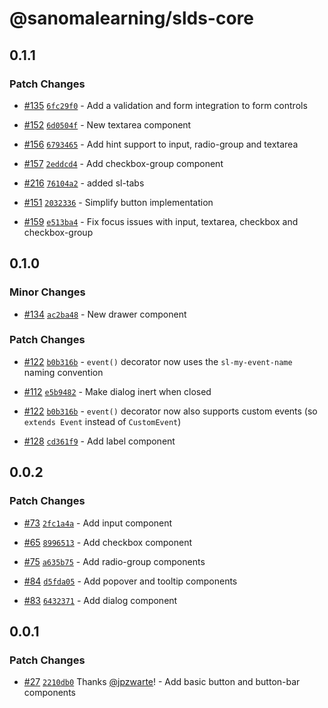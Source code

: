 # @sanomalearning/slds-core

## 0.1.1

### Patch Changes

- [#135](https://github.com/sanomalearning/design-system/pull/135) [`6fc29f0`](https://github.com/sanomalearning/design-system/commit/6fc29f0c7438be285f8b4fdbfbe50f387223a96c) - Add a validation and form integration to form controls

- [#152](https://github.com/sanomalearning/design-system/pull/152) [`6d0504f`](https://github.com/sanomalearning/design-system/commit/6d0504f7f5de8c24ad1304a6a7ee4ec00d281e6c) - New textarea component

- [#156](https://github.com/sanomalearning/design-system/pull/156) [`6793465`](https://github.com/sanomalearning/design-system/commit/67934651e0debc325cd6900dd97af8f496da1691) - Add hint support to input, radio-group and textarea

- [#157](https://github.com/sanomalearning/design-system/pull/157) [`2eddcd4`](https://github.com/sanomalearning/design-system/commit/2eddcd4b7013e8fa975ddc8931ba3142c9e5929b) - Add checkbox-group component

- [#216](https://github.com/sanomalearning/design-system/pull/216) [`76104a2`](https://github.com/sanomalearning/design-system/commit/76104a2fc461dada974517041ddbe5c75ca9f9a0) - added sl-tabs

- [#151](https://github.com/sanomalearning/design-system/pull/151) [`2032336`](https://github.com/sanomalearning/design-system/commit/20323363aa07e441c9020025195810eee0da2c76) - Simplify button implementation

- [#159](https://github.com/sanomalearning/design-system/pull/159) [`e513ba4`](https://github.com/sanomalearning/design-system/commit/e513ba4e2c3999c2b5d22c3e2498eb210c5a31dd) - Fix focus issues with input, textarea, checkbox and checkbox-group

## 0.1.0

### Minor Changes

- [#134](https://github.com/sanomalearning/design-system/pull/134) [`ac2ba48`](https://github.com/sanomalearning/design-system/commit/ac2ba48b404a9d1e2576b9a97d323feec3176738) - New drawer component

### Patch Changes

- [#122](https://github.com/sanomalearning/design-system/pull/122) [`b0b316b`](https://github.com/sanomalearning/design-system/commit/b0b316b9bac800908e9cd88876b850cec39233d1) - `event()` decorator now uses the `sl-my-event-name` naming convention

- [#112](https://github.com/sanomalearning/design-system/pull/112) [`e5b9482`](https://github.com/sanomalearning/design-system/commit/e5b9482896369b2c7ddecd2320f359231b53fb36) - Make dialog inert when closed

- [#122](https://github.com/sanomalearning/design-system/pull/122) [`b0b316b`](https://github.com/sanomalearning/design-system/commit/b0b316b9bac800908e9cd88876b850cec39233d1) - `event()` decorator now also supports custom events (so `extends Event` instead of `CustomEvent`)

- [#128](https://github.com/sanomalearning/design-system/pull/128) [`cd361f9`](https://github.com/sanomalearning/design-system/commit/cd361f9046127d0004064abdaa56dbd0d231d281) - Add label component

## 0.0.2

### Patch Changes

- [#73](https://github.com/sanomalearning/design-system/pull/73) [`2fc1a4a`](https://github.com/sanomalearning/design-system/commit/2fc1a4a00c5e8b757e421c04ac3455450b056852) - Add input component

- [#65](https://github.com/sanomalearning/design-system/pull/65) [`8996513`](https://github.com/sanomalearning/design-system/commit/89965133dd2f0249d54aa07ba3b631a62fce0d09) - Add checkbox component

- [#75](https://github.com/sanomalearning/design-system/pull/75) [`a635b75`](https://github.com/sanomalearning/design-system/commit/a635b75e59910aa53dd7f0f133dc0923673be9d7) - Add radio-group components

- [#84](https://github.com/sanomalearning/design-system/pull/84) [`d5fda05`](https://github.com/sanomalearning/design-system/commit/d5fda0502beaf38f7061d9038d64863c255eb676) - Add popover and tooltip components

- [#83](https://github.com/sanomalearning/design-system/pull/83) [`6432371`](https://github.com/sanomalearning/design-system/commit/6432371332def804632d839191bed66c16be9a60) - Add dialog component

## 0.0.1

### Patch Changes

- [#27](https://github.com/sanomalearning/design-system/pull/27) [`2210db0`](https://github.com/sanomalearning/design-system/commit/2210db0fcc13997e36690651d018d82644d3b473) Thanks [@jpzwarte](https://github.com/jpzwarte)! - Add basic button and button-bar components
